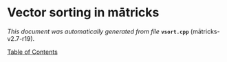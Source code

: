 
# Vector sorting in mātricks
_This document was automatically generated from file_ **`vsort.cpp`** (mātricks-v2.7-r19).


[Table of Contents](README.md)
